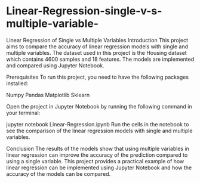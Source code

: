 # Linear-Regression-single-v-s-multiple-variable-
Linear Regression of Single vs Multiple Variables
Introduction
This project aims to compare the accuracy of linear regression models with single and multiple variables. The dataset used in this project is the Housing dataset which contains 4600 samples and 18 features. The models are implemented and compared using Jupyter Notebook.

Prerequisites
To run this project, you need to have the following packages installed:

Numpy
Pandas
Matplotlib
Sklearn


Open the project in Jupyter Notebook by running the following command in your terminal:

jupyter notebook Linear-Regression.ipynb
Run the cells in the notebook to see the comparison of the linear regression models with single and multiple variables.

Conclusion
The results of the models show that using multiple variables in linear regression can improve the accuracy of the prediction compared to using a single variable. 
This project provides a practical example of how linear regression can be implemented using Jupyter Notebook and how the accuracy of the models can be compared.


